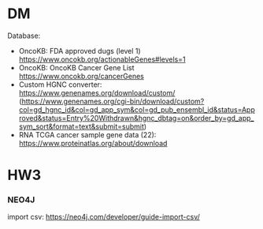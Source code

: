 # DM

Database: 
- OncoKB: FDA approved dugs (level 1) https://www.oncokb.org/actionableGenes#levels=1 
- OncoKB: OncoKB Cancer Gene List https://www.oncokb.org/cancerGenes
- Custom HGNC converter: https://www.genenames.org/download/custom/ (https://www.genenames.org/cgi-bin/download/custom?col=gd_hgnc_id&col=gd_app_sym&col=gd_pub_ensembl_id&status=Approved&status=Entry%20Withdrawn&hgnc_dbtag=on&order_by=gd_app_sym_sort&format=text&submit=submit)
- RNA TCGA cancer sample gene data (22): https://www.proteinatlas.org/about/download

# HW3

### NEO4J
import csv: https://neo4j.com/developer/guide-import-csv/
